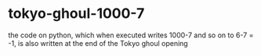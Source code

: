 # tokyo-ghoul-1000-7
the code on python, which when executed writes 1000-7 and so on to 6-7 = -1, is also written at the end of the Tokyo ghoul opening
